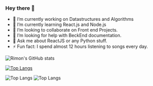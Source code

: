 ### Hey there 👋

- 🔭 I’m currently working on Datastructures and Algorithms
- 🌱 I’m currently learning React.js and Node.js
- 👯 I’m looking to collaborate on Front end Projects.
- 🤔 I’m looking for help with BeckEnd documentation.
- 💬 Ask me about ReactJS or any Python stuff.
- ⚡ Fun fact: I spend almost 12 hours listening to songs every day.


![Rimon's GitHub stats](https://github-readme-stats.vercel.app/api?username=Rimonok12&show_icons=true&theme=gradient) 



[![Top Langs](https://github-readme-stats.vercel.app/api/top-langs/?username=Rimonok12&layout=donut-vertical)](https://github.com/Rimonok12/github-readme-stats)    

![Top Langs](https://github-readme-stats.vercel.app/api/top-langs/?username=Rimonok12&layout=compact)
![Top Langs](https://github-readme-stats.vercel.app/api/top-langs/?username=Rimonok12&exclude_repo=github-readme-stats,Rimonok12.github.io)

